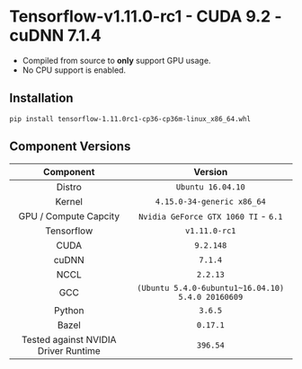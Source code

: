 Tensorflow-v1.11.0-rc1 - CUDA 9.2 - cuDNN 7.1.4
=================

* Compiled from source to **only** support GPU usage.
* No CPU support is enabled.

## Installation

`pip install tensorflow-1.11.0rc1-cp36-cp36m-linux_x86_64.whl`

## Component Versions

| Component | Version |
| :-------------: | :-------------: |
| Distro   | `Ubuntu 16.04.10`   |
| Kernel   |  `4.15.0-34-generic x86_64`   |
| GPU / Compute Capcity     |  `Nvidia GeForce GTX 1060 TI` - `6.1`  |
| Tensorflow   |  `v1.11.0-rc1`   |
| CUDA   |  `9.2.148`   |
| cuDNN   |  `7.1.4`   |
| NCCL   |  `2.2.13`   |
| GCC   |  `(Ubuntu 5.4.0-6ubuntu1~16.04.10) 5.4.0 20160609`   |
| Python   |  `3.6.5`   |
| Bazel   |  `0.17.1`   |
| Tested against NVIDIA Driver Runtime   |  `396.54`   |
